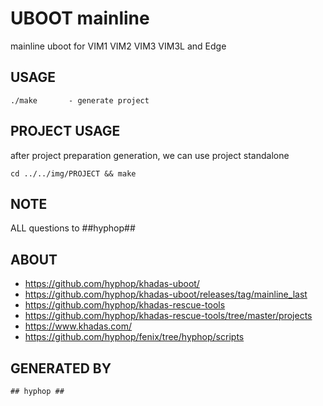 # UBOOT mainline

mainline uboot for VIM1 VIM2 VIM3 VIM3L and Edge

## USAGE

    ./make       - generate project

## PROJECT USAGE

after project preparation generation, we can use project standalone

    cd ../../img/PROJECT && make

## NOTE

ALL questions to ##hyphop##

## ABOUT 


+ https://github.com/hyphop/khadas-uboot/
+ https://github.com/hyphop/khadas-uboot/releases/tag/mainline_last
+ https://github.com/hyphop/khadas-rescue-tools
+ https://github.com/hyphop/khadas-rescue-tools/tree/master/projects
+ https://www.khadas.com/
+ https://github.com/hyphop/fenix/tree/hyphop/scripts

## GENERATED BY

    ## hyphop ##

